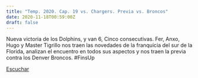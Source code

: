 ```yaml
---
title: "Temp. 2020. Cap. 19 vs. Chargers. Previa vs. Broncos"
date: 2020-11-18T00:59:00Z
draft: false
---
```


Nueva victoria de los Dolphins, y van 6, Cinco consecutivas.
Fer, Anxo, Hugo y Master Tigrillo nos traen las novedades de la franquicia del sur de la Florida, analizan el encuentro en todos sus aspectos y nos traen la previa contra los Denver Broncos. #FinsUp

[Escuchar](https://www.ivoox.com/temp-2020-cap-19-vs-chargers-previa-vs-audios-mp3_rf_60554740_1.html)
